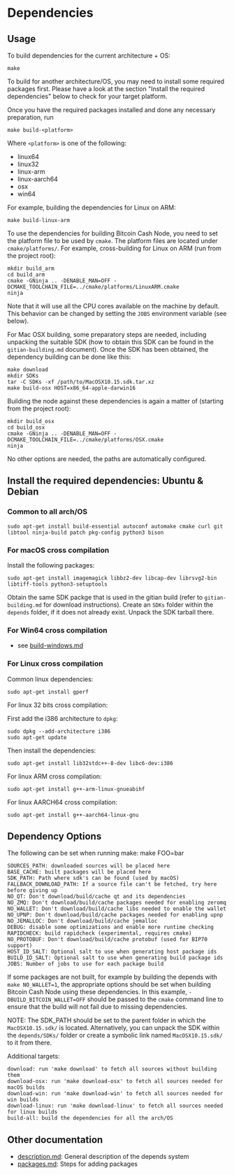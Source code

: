 # Dependencies

## Usage

To build dependencies for the current architecture + OS:

    make

To build for another architecture/OS, you may need to install
some required packages first. Please have a look at the section
"Install the required dependencies" below to check for your
target platform.

Once you have the required packages installed and done
any necessary preparation, run

    make build-<platform>

Where `<platform>` is one of the following:

- linux64
- linux32
- linux-arm
- linux-aarch64
- osx
- win64

For example, building the dependencies for Linux on ARM:

    make build-linux-arm

To use the dependencies for building Bitcoin Cash Node, you need to set
the platform file to be used by `cmake`.
The platform files are located under `cmake/platforms/`.
For example, cross-building for Linux on ARM (run from the project root):

    mkdir build_arm
    cd build_arm
    cmake -GNinja .. -DENABLE_MAN=OFF -DCMAKE_TOOLCHAIN_FILE=../cmake/platforms/LinuxARM.cmake
    ninja

Note that it will use all the CPU cores available on the machine by default.
This behavior can be changed by setting the `JOBS` environment variable (see
below).

For Mac OSX building, some preparatory steps are needed, including unpacking
the suitable SDK (how to obtain this SDK can be found in the `gitian-building.md`
document). Once the SDK has been obtained, the dependency building can be
done like this:

    make download
    mkdir SDKs
    tar -C SDKs -xf /path/to/MacOSX10.15.sdk.tar.xz
    make build-osx HOST=x86_64-apple-darwin16

Building the node against these dependencies is again a matter of (starting
from the project root):

    mkdir build_osx
    cd build_osx
    cmake -GNinja .. -DENABLE_MAN=OFF -DCMAKE_TOOLCHAIN_FILE=../cmake/platforms/OSX.cmake
    ninja

No other options are needed, the paths are automatically configured.

## Install the required dependencies: Ubuntu & Debian

### Common to all arch/OS

    sudo apt-get install build-essential autoconf automake cmake curl git libtool ninja-build patch pkg-config python3 bison

### For macOS cross compilation

Install the following packages:

    sudo apt-get install imagemagick libbz2-dev libcap-dev librsvg2-bin libtiff-tools python3-setuptools

Obtain the same SDK packge that is used in the gitian build (refer to `gitian-building.md` for download instructions).
Create an `SDKs` folder within the `depends` folder, if it does not already exist.
Unpack the SDK tarball there.

### For Win64 cross compilation

- see [build-windows.md](../doc/build-windows.md#cross-compilation-for-ubuntu-and-windows-subsystem-for-linux)

### For Linux cross compilation

Common linux dependencies:

    sudo apt-get install gperf

For linux 32 bits cross compilation:

First add the i386 architecture to `dpkg`:

    sudo dpkg --add-architecture i386
    sudo apt-get update

Then install the dependencies:

    sudo apt-get install lib32stdc++-8-dev libc6-dev:i386

For linux ARM cross compilation:

    sudo apt-get install g++-arm-linux-gnueabihf

For linux AARCH64 cross compilation:

    sudo apt-get install g++-aarch64-linux-gnu

## Dependency Options

The following can be set when running make: make FOO=bar

    SOURCES_PATH: downloaded sources will be placed here
    BASE_CACHE: built packages will be placed here
    SDK_PATH: Path where sdk's can be found (used by macOS)
    FALLBACK_DOWNLOAD_PATH: If a source file can't be fetched, try here before giving up
    NO_QT: Don't download/build/cache qt and its dependencies
    NO_ZMQ: Don't download/build/cache packages needed for enabling zeromq
    NO_WALLET: Don't download/build/cache libs needed to enable the wallet
    NO_UPNP: Don't download/build/cache packages needed for enabling upnp
    NO_JEMALLOC: Don't download/build/cache jemalloc
    DEBUG: disable some optimizations and enable more runtime checking
    RAPIDCHECK: build rapidcheck (experimental, requires cmake)
    NO_PROTOBUF: Don't download/build/cache protobuf (used for BIP70 support)
    HOST_ID_SALT: Optional salt to use when generating host package ids
    BUILD_ID_SALT: Optional salt to use when generating build package ids
    JOBS: Number of jobs to use for each package build

If some packages are not built, for example by building the depends with
`make NO_WALLET=1`, the appropriate options should be set when building Bitcoin
Cash Node using these dependencies.
In this example, `-DBUILD_BITCOIN_WALLET=OFF` should be passed to the `cmake`
command line to ensure that the build will not fail due to missing dependencies.

NOTE: The SDK_PATH should be set to the parent folder in which the
`MacOSX10.15.sdk/` is located. Alternatively, you can unpack the SDK within
the `depends/SDKs/` folder or create a symbolic link named `MacOSX10.15.sdk/`
to it from there.

Additional targets:

    download: run 'make download' to fetch all sources without building them
    download-osx: run 'make download-osx' to fetch all sources needed for macOS builds
    download-win: run 'make download-win' to fetch all sources needed for win builds
    download-linux: run 'make download-linux' to fetch all sources needed for linux builds
    build-all: build the dependencies for all the arch/OS

## Other documentation

- [description.md](description.md): General description of the depends system
- [packages.md](packages.md): Steps for adding packages
